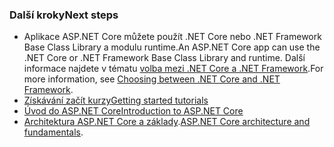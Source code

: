 ### <a name="next-steps"></a><span data-ttu-id="78715-101">Další kroky</span><span class="sxs-lookup"><span data-stu-id="78715-101">Next steps</span></span>

* <span data-ttu-id="78715-102">Aplikace ASP.NET Core můžete použít .NET Core nebo .NET Framework Base Class Library a modulu runtime.</span><span class="sxs-lookup"><span data-stu-id="78715-102">An ASP.NET Core app can use the .NET Core or .NET Framework Base Class Library and runtime.</span></span> <span data-ttu-id="78715-103">Další informace najdete v tématu [volba mezi .NET Core a .NET Framework](/dotnet/articles/standard/choosing-core-framework-server).</span><span class="sxs-lookup"><span data-stu-id="78715-103">For more information, see [Choosing between .NET Core and .NET Framework](/dotnet/articles/standard/choosing-core-framework-server).</span></span>
* [<span data-ttu-id="78715-104">Získávání začít kurzy</span><span class="sxs-lookup"><span data-stu-id="78715-104">Getting started tutorials</span></span>](xref:tutorials/index)
* [<span data-ttu-id="78715-105">Úvod do ASP.NET Core</span><span class="sxs-lookup"><span data-stu-id="78715-105">Introduction to ASP.NET Core</span></span>](xref:index) 
* <span data-ttu-id="78715-106">[Architektura ASP.NET Core a základy](xref:fundamentals/index).</span><span class="sxs-lookup"><span data-stu-id="78715-106">[ASP.NET Core architecture and fundamentals](xref:fundamentals/index).</span></span>
